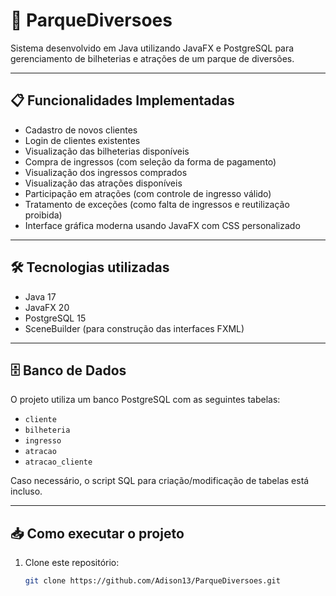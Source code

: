 # 🎢 ParqueDiversoes

Sistema desenvolvido em Java utilizando JavaFX e PostgreSQL para gerenciamento de bilheterias e atrações de um parque de diversões.

---

## 📋 Funcionalidades Implementadas

- Cadastro de novos clientes
- Login de clientes existentes
- Visualização das bilheterias disponíveis
- Compra de ingressos (com seleção da forma de pagamento)
- Visualização dos ingressos comprados
- Visualização das atrações disponíveis
- Participação em atrações (com controle de ingresso válido)
- Tratamento de exceções (como falta de ingressos e reutilização proibida)
- Interface gráfica moderna usando JavaFX com CSS personalizado

---

## 🛠️ Tecnologias utilizadas

- Java 17
- JavaFX 20
- PostgreSQL 15
- SceneBuilder (para construção das interfaces FXML)

---

## 🗄️ Banco de Dados

O projeto utiliza um banco PostgreSQL com as seguintes tabelas:

- `cliente`
- `bilheteria`
- `ingresso`
- `atracao`
- `atracao_cliente`

Caso necessário, o script SQL para criação/modificação de tabelas está incluso.

---

## 📥 Como executar o projeto

1. Clone este repositório:
   ```bash
   git clone https://github.com/Adison13/ParqueDiversoes.git
